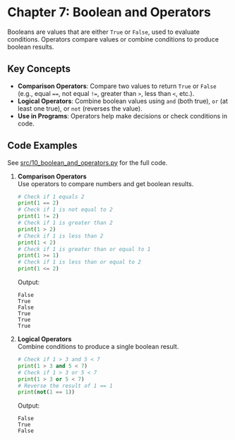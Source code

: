 # Chapter 7: Boolean and Operators

Booleans are values that are either `True` or `False`, used to evaluate conditions. Operators compare values or combine conditions to produce boolean results.

## Key Concepts
- **Comparison Operators**: Compare two values to return `True` or `False` (e.g., equal `==`, not equal `!=`, greater than `>`, less than `<`, etc.).
- **Logical Operators**: Combine boolean values using `and` (both true), `or` (at least one true), or `not` (reverses the value).
- **Use in Programs**: Operators help make decisions or check conditions in code.

## Code Examples
See [src/10_boolean_and_operators.py](../../src/010_boolean_and_operators/10_boolean_and_operators.py) for the full code.

1. **Comparison Operators**  
   Use operators to compare numbers and get boolean results.

   ```python
   # Check if 1 equals 2
   print(1 == 2)
   # Check if 1 is not equal to 2
   print(1 != 2)
   # Check if 1 is greater than 2
   print(1 > 2)
   # Check if 1 is less than 2
   print(1 < 2)
   # Check if 1 is greater than or equal to 1
   print(1 >= 1)
   # Check if 1 is less than or equal to 2
   print(1 <= 2)
   ```

   Output:
   ```
   False
   True
   False
   True
   True
   True
   ```

2. **Logical Operators**  
   Combine conditions to produce a single boolean result.

   ```python
   # Check if 1 > 3 and 5 < 7
   print(1 > 3 and 5 < 7)
   # Check if 1 > 3 or 5 < 7
   print(1 > 3 or 5 < 7)
   # Reverse the result of 1 == 1
   print(not(1 == 1))
   ```

   Output:
   ```
   False
   True
   False
   ```
